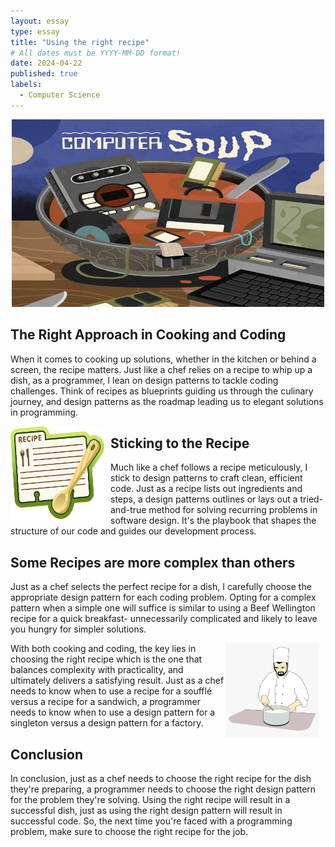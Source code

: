 ```yaml
---
layout: essay
type: essay
title: "Using the right recipe"
# All dates must be YYYY-MM-DD format!
date: 2024-04-22
published: true
labels:
  - Computer Science
---
```


<div style ="text-align:center">
  <img src="../img/computersoup.jpeg" alt="Computer Soup" style="width:500px; height:300px;">
</div>

## The Right Approach in Cooking and Coding

When it comes to cooking up solutions, whether in the kitchen or behind a screen, the recipe matters. Just like a chef relies on a recipe to whip up a dish, as a programmer, I lean on design patterns to tackle coding challenges. Think of recipes as blueprints guiding us through the culinary journey, and design patterns as the roadmap leading us to elegant solutions in programming.

<div style="float: left; margin-right: 10px;">
    <img src="../img/recipe.png" alt="Recipe Image" style="width:150px; height:150px;">
</div>

## Sticking to the Recipe

Much like a chef follows a recipe meticulously, I stick to design patterns to craft clean, efficient code. Just as a recipe lists out ingredients and steps, a design patterns outlines or lays out a tried-and-true method for solving recurring problems in software design. It's the playbook that shapes the structure of our code and guides our development process.

## Some Recipes are more complex than others

Just as a chef selects the perfect recipe for a dish, I carefully choose the appropriate design pattern for each coding problem. Opting for a complex pattern when a simple one will suffice is similar to using a Beef Wellington recipe for a quick breakfast- unnecessarily complicated and likely to leave you hungry for simpler solutions.

<div style="float: right; margin-right: 10px;">
    <img src="../img/potstir.png" alt="Recipe Image" style="width:150px; height:150px;">
</div>

With both cooking and coding, the key lies in choosing the right recipe which is the one that balances complexity with practicality, and ultimately delivers a satisfying result. Just as a chef needs to know when to use a recipe for a soufflé versus a recipe for a sandwich, a programmer needs to know when to use a design pattern for a singleton versus a design pattern for a factory.

## Conclusion

In conclusion, just as a chef needs to choose the right recipe for the dish they're preparing, a programmer needs to choose the right design pattern for the problem they're solving. Using the right recipe will result in a successful dish, just as using the right design pattern will result in successful code. So, the next time you're faced with a programming problem, make sure to choose the right recipe for the job.




